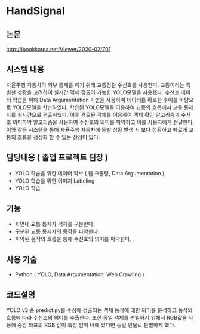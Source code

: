 # HandSignal
## 논문
http://ibookkorea.net/Viewer/2020-02/701

## 시스템 내용
자율주행 자동차의 외부 통제를 하기 위해 교통경찰 수신호를 사용한다. 교통이라는 특별한 상황을 고려하여 실시간 객체 검출이 가능한 YOLO모델을 사용했다. 수신호 데이터 학습을 위해 Data Argumentation 기법을 사용하여 데이터를 확보한 후이를 바탕으로 YOLO모델을 학습하였다. 학습된 YOLO모델을 이용하여 교통의 흐름에서 교통 통제자를 실시간으로 검출하였다. 이후 검출된 객체를 이용하여 객체 확인 알고리즘과 수신호 의미파악 알고리즘을 사용하여 수신호의 의미를 파악하고 이를 사용자에게 전달한다. 이와 같은 시스템을 통해 자율주행 자동차에 돌발 상황 발생 시 보다 정확하고 빠르게 교통의 흐름을 정상화 할 수 있는 장점이 있다.

## 담당내용 ( 졸업 프로젝트 팀장 )
- YOLO 학습을 위한 데이터 확보 ( 웹 크롤링, Data Argumentation )
- YOLO 학습을 위한 이미지 Labeling
- YOLO 학습

## 기능
- 화면내 교통 통제자 객체를 구분한다.
- 구분된 교통 통제자의 동작을 파악한다.
- 파악된 동작의 흐름을 통해 수신호의 의미를 파악한다.

## 사용 기술
- Python ( YOLO, Data Argumentation, Web Crawling )

## 코드설명
YOLO v3 중 predict.py를 수정해 검출되는 객체 동작에 대한 의미를 분석하고 동작의 흐름에 따라 수신호의 의미를 추출한다.
또한 동일 객체를 판별하기 위해서 RGB값을 사용해 중앙 좌표의 RGB 값이 특정 범위 내에 있다면 동일 인물로 판별하게 했다.
